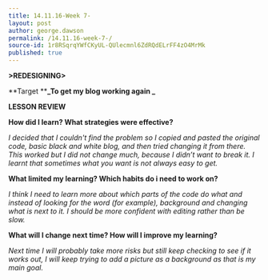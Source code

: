 ```yaml
---
title: 14.11.16-Week 7-
layout: post
author: george.dawson
permalink: /14.11.16-week-7-/
source-id: 1r8RSqrqYWfCKyUL-QUlecmnl6ZdRQdELrFF4zO4MrMk
published: true
---
```

**>REDESIGNING>**

**Target	****_To get my blog working again _**

**LESSON REVIEW**

**How did I learn? What strategies were effective?**

*I decided that I couldn't find the problem so I copied and pasted the original code, basic black and white blog, and then tried changing it from there. This worked but I did not change much, because I didn’t want to break it. I learnt that sometimes what you want is not always easy to get.*

**What limited my learning? Which habits do i need to work on?**

*I think I need to learn more about which parts of the code do what and instead of looking for the word (for example), background and changing what is next to it. I should be more confident with editing rather than be slow.*

**What will I change next time? How will I improve my learning?**

*Next time I will probably take more risks but still keep checking to see if it works out, I will keep trying to add a picture as a background as that is my main goal.*

